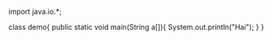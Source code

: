 import java.io.*;

class demo{
	public static void main(String a[]){
		System.out.println("Hai");
	}
}

